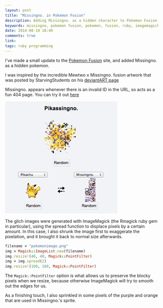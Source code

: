 ```yaml
---
layout: post
title: "Missingno. in Pokemon Fusion"
description: Adding Missingno. as a hidden character to Pokemon Fusion
keywords: missingno, pokemon fusion, pokemon, fusion, ruby, imagemagick, glitch
date: 2014-08-10 18:49
comments: true
link:
tags: ruby programming
---
```


I've made a small update to the [Pokemon Fusion](http://pokemon.alexonsager.net) site, and added Missingno. as a hidden pokemon.

I was inspired by the incredible Mewtwo x Missingno. fusion artwork that was posted by StarvingStudents on his [deviantART page](http://starvingstudents.deviantart.com/art/Mewssingno-472862222)

Missingno. appears whenever there is an invalid ID in the URL, so acts as a fun 404 page. You can try it out [here](http://pokemon.alexonsager.net/25/0)

![Pikassingno.](/assets/pikassingno.png)

The glich images were generated with ImageMagick (the Rmagick ruby gem in particular), using the spread function to displace pixels by a certain amount. In this case, I also shrunk the image first to exaggerate the pixelation, and it brought it back to normal size afterwards.

```ruby
filename = "pokemonimage.png"
img = Magick::ImageList.new(filename)
img.resize!(40, 40, Magick::PointFilter)
img = img.spread(2)
img.resize!(160, 160, Magick::PointFilter)
```

The `Magick::PointFilter` option is what allows us to preserve the blocky pixels when we resize, because otherwise ImageMagick will try to smooth out the edges for us.

As a finishing touch, I also sprinkled in some pixels of the purple and orange that are used in Missingno.'s sprite.
